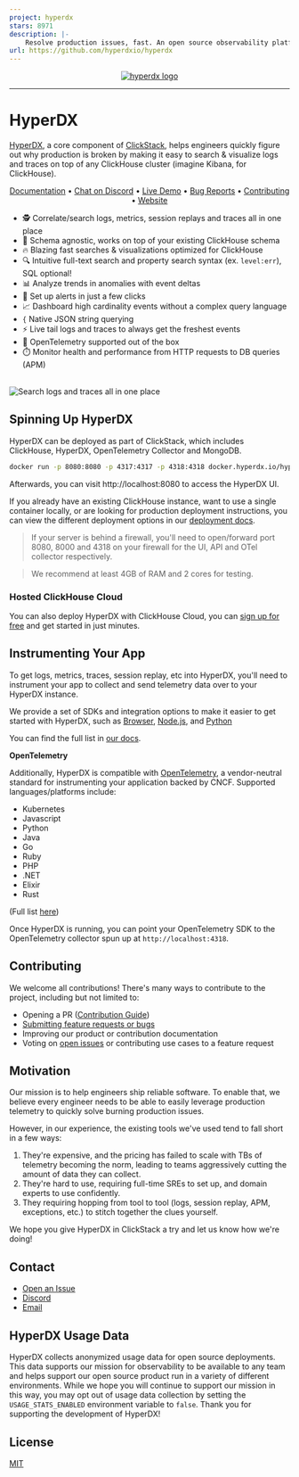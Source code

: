 ```yaml
---
project: hyperdx
stars: 8971
description: |-
    Resolve production issues, fast. An open source observability platform unifying session replays, logs, metrics, traces and errors powered by Clickhouse and OpenTelemetry.
url: https://github.com/hyperdxio/hyperdx
---
```


<p align="center">
  <a href="https://hyperdx.io">
    <picture>
      <source media="(prefers-color-scheme: dark)" srcset="./.github/images/logo_dark.png#gh-dark-mode-only">
      <img alt="hyperdx logo" src="./.github/images/logo_light.png#gh-light-mode-only">
    </picture>
  </a>
</p>

---

# HyperDX

[HyperDX](https://hyperdx.io), a core component of
[ClickStack](https://clickhouse.com/use-cases/observability), helps engineers
quickly figure out why production is broken by making it easy to search &
visualize logs and traces on top of any ClickHouse cluster (imagine Kibana, for
ClickHouse).

<p align="center">
  <a href="https://clickhouse.com/docs/use-cases/observability/clickstack/overview">Documentation</a> • <a href="https://hyperdx.io/discord">Chat on Discord</a>  • <a href="https://play.hyperdx.io/search">Live Demo</a>  • <a href="https://github.com/hyperdxio/hyperdx/issues/new">Bug Reports</a> • <a href="./CONTRIBUTING.md">Contributing</a> • <a href="https://clickhouse.com/use-cases/observability">Website</a>
</p>

- 🕵️ Correlate/search logs, metrics, session replays and traces all in one place
- 📝 Schema agnostic, works on top of your existing ClickHouse schema
- 🔥 Blazing fast searches & visualizations optimized for ClickHouse
- 🔍 Intuitive full-text search and property search syntax (ex. `level:err`),
  SQL optional!
- 📊 Analyze trends in anomalies with event deltas
- 🔔 Set up alerts in just a few clicks
- 📈 Dashboard high cardinality events without a complex query language
- `{` Native JSON string querying
- ⚡ Live tail logs and traces to always get the freshest events
- 🔭 OpenTelemetry supported out of the box
- ⏱️ Monitor health and performance from HTTP requests to DB queries (APM)

<br/>
<img alt="Search logs and traces all in one place" src="./.github/images/search_splash.png" title="Search logs and traces all in one place">

## Spinning Up HyperDX

HyperDX can be deployed as part of ClickStack, which includes ClickHouse,
HyperDX, OpenTelemetry Collector and MongoDB.

```bash
docker run -p 8080:8080 -p 4317:4317 -p 4318:4318 docker.hyperdx.io/hyperdx/hyperdx-all-in-one
```

Afterwards, you can visit http://localhost:8080 to access the HyperDX UI.

If you already have an existing ClickHouse instance, want to use a single
container locally, or are looking for production deployment instructions, you
can view the different deployment options in our
[deployment docs](https://clickhouse.com/docs/use-cases/observability/clickstack/deployment).

> If your server is behind a firewall, you'll need to open/forward port 8080,
> 8000 and 4318 on your firewall for the UI, API and OTel collector
> respectively.

> We recommend at least 4GB of RAM and 2 cores for testing.

### Hosted ClickHouse Cloud

You can also deploy HyperDX with ClickHouse Cloud, you can
[sign up for free](https://console.clickhouse.cloud/signUp) and get started in
just minutes.

## Instrumenting Your App

To get logs, metrics, traces, session replay, etc into HyperDX, you'll need to
instrument your app to collect and send telemetry data over to your HyperDX
instance.

We provide a set of SDKs and integration options to make it easier to get
started with HyperDX, such as
[Browser](https://clickhouse.com/docs/use-cases/observability/clickstack/sdks/browser),
[Node.js](https://clickhouse.com/docs/use-cases/observability/clickstack/sdks/nodejs),
and
[Python](https://clickhouse.com/docs/use-cases/observability/clickstack/sdks/python)

You can find the full list in
[our docs](https://clickhouse.com/docs/use-cases/observability/clickstack).

**OpenTelemetry**

Additionally, HyperDX is compatible with
[OpenTelemetry](https://opentelemetry.io/), a vendor-neutral standard for
instrumenting your application backed by CNCF. Supported languages/platforms
include:

- Kubernetes
- Javascript
- Python
- Java
- Go
- Ruby
- PHP
- .NET
- Elixir
- Rust

(Full list [here](https://opentelemetry.io/docs/instrumentation/))

Once HyperDX is running, you can point your OpenTelemetry SDK to the
OpenTelemetry collector spun up at `http://localhost:4318`.

## Contributing

We welcome all contributions! There's many ways to contribute to the project,
including but not limited to:

- Opening a PR ([Contribution Guide](./CONTRIBUTING.md))
- [Submitting feature requests or bugs](https://github.com/hyperdxio/hyperdx/issues/new)
- Improving our product or contribution documentation
- Voting on [open issues](https://github.com/hyperdxio/hyperdx/issues) or
  contributing use cases to a feature request

## Motivation

Our mission is to help engineers ship reliable software. To enable that, we
believe every engineer needs to be able to easily leverage production telemetry
to quickly solve burning production issues.

However, in our experience, the existing tools we've used tend to fall short in
a few ways:

1. They're expensive, and the pricing has failed to scale with TBs of telemetry
   becoming the norm, leading to teams aggressively cutting the amount of data
   they can collect.
2. They're hard to use, requiring full-time SREs to set up, and domain experts
   to use confidently.
3. They requiring hopping from tool to tool (logs, session replay, APM,
   exceptions, etc.) to stitch together the clues yourself.

We hope you give HyperDX in ClickStack a try and let us know how we're doing!

## Contact

- [Open an Issue](https://github.com/hyperdxio/hyperdx/issues/new)
- [Discord](https://discord.gg/FErRRKU78j)
- [Email](mailto:support@hyperdx.io)

## HyperDX Usage Data

HyperDX collects anonymized usage data for open source deployments. This data
supports our mission for observability to be available to any team and helps
support our open source product run in a variety of different environments.
While we hope you will continue to support our mission in this way, you may opt
out of usage data collection by setting the `USAGE_STATS_ENABLED` environment
variable to `false`. Thank you for supporting the development of HyperDX!

## License

[MIT](/LICENSE)

